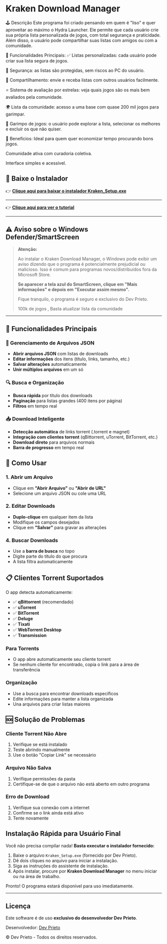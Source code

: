 
# Kraken Download Manager


🕹️ Descrição
Este programa foi criado pensando em quem é "liso" e quer aproveitar ao máximo o Hydra Launcher. Ele permite que cada usuário crie sua própria lista personalizada de jogos, com total segurança e praticidade. Além disso, o usuário pode compartilhar suas listas com amigos ou com a comunidade.

🌟 Funcionalidades Principais:
✅ Listas personalizadas: cada usuário pode criar sua lista segura de jogos.

🔐 Segurança: as listas são protegidas, sem riscos ao PC do usuário.

🔄 Compartilhamento: envie e receba listas com outros usuários facilmente.

⭐ Sistema de avaliação por estrelas: veja quais jogos são os mais bem avaliados pela comunidade.

🌍 Lista da comunidade: acesso a uma base com quase 200 mil jogos para garimpar.

🧹 Garimpo de jogos: o usuário pode explorar a lista, selecionar os melhores e excluir os que não quiser.

🚀 Benefícios:
Ideal para quem quer economizar tempo procurando bons jogos.

Comunidade ativa com curadoria coletiva.

Interface simples e acessível.





## 🚀 Baixe o Instalador

👉 **[Clique aqui para baixar o instalador Kraken_Setup.exe](https://drive.google.com/uc?export=download&id=1TCyyoLY3ewy0DUetLfd18PR5xZhI0GXD
)**

---
👉 **[Clique aqui para ver o tutorial ](https://youtu.be/yiEas3AXIAI)**

---

## ⚠️ Aviso sobre o Windows Defender/SmartScreen

> **Atenção:**
>
> Ao instalar o Kraken Download Manager, o Windows pode exibir um aviso dizendo que o programa é potencialmente prejudicial ou malicioso. Isso é comum para programas novos/distribuídos fora da Microsoft Store.
>
> **Se aparecer a tela azul do SmartScreen, clique em "Mais informações" e depois em "Executar assim mesmo".**
>
>
> Fique tranquilo, o programa é seguro e exclusivo do Dev Prieto.
>
> 100k de jogos , Basta atualizar lista da comunidade 

---

## 🚀 Funcionalidades Principais

### 📁 Gerenciamento de Arquivos JSON
- **Abrir arquivos JSON** com listas de downloads
- **Editar informações** dos itens (título, links, tamanho, etc.)
- **Salvar alterações** automaticamente
- **Unir múltiplos arquivos** em um só

### 🔍 Busca e Organização
- **Busca rápida** por título dos downloads
- **Paginação** para listas grandes (400 itens por página)
- **Filtros** em tempo real

### 📥 Download Inteligente
- **Detecção automática** de links torrent (.torrent e magnet)
- **Integração com clientes torrent** (qBittorrent, uTorrent, BitTorrent, etc.)
- **Download direto** para arquivos normais
- **Barra de progresso** em tempo real

## 🎯 Como Usar

### 1. Abrir um Arquivo
- Clique em **"Abrir Arquivo"** ou **"Abrir de URL"**
- Selecione um arquivo JSON ou cole uma URL

### 2. Editar Downloads
- **Duplo-clique** em qualquer item da lista
- Modifique os campos desejados
- Clique em **"Salvar"** para gravar as alterações


### 4. Buscar Downloads
- Use a **barra de busca** no topo
- Digite parte do título do que procura
- A lista filtra automaticamente


## 📋 Clientes Torrent Suportados

O app detecta automaticamente:
- ✅ **qBittorrent** (recomendado)
- ✅ **uTorrent**
- ✅ **BitTorrent**
- ✅ **Deluge**
- ✅ **Tixati**
- ✅ **WebTorrent Desktop**
- ✅ **Transmission**


### Para Torrents
- O app abre automaticamente seu cliente torrent
- Se nenhum cliente for encontrado, copia o link para a área de transferência


### Organização
- Use a busca para encontrar downloads específicos
- Edite informações para manter a lista organizada
- Una arquivos para criar listas maiores

## 🆘 Solução de Problemas

### Cliente Torrent Não Abre
1. Verifique se está instalado
2. Teste abrindo manualmente
3. Use o botão "Copiar Link" se necessário

### Arquivo Não Salva
1. Verifique permissões da pasta
2. Certifique-se de que o arquivo não está aberto em outro programa

### Erro de Download
1. Verifique sua conexão com a internet
2. Confirme se o link ainda está ativo
3. Tente novamente


## Instalação Rápida para Usuário Final

Você não precisa compilar nada!
**Basta executar o instalador fornecido:**

1. Baixe o arquivo `Kraken_Setup.exe` (fornecido por Dev Prieto).
2. Dê dois cliques no arquivo para iniciar a instalação.
3. Siga as instruções do assistente de instalação.
4. Após instalar, procure por **Kraken Download Manager** no menu iniciar ou na área de trabalho.

Pronto! O programa estará disponível para uso imediatamente.

---


## Licença
Este software é de uso **exclusivo do desenvolvedor Dev Prieto**.

Desenvolvedor: [Dev Prieto](https://www.instagram.com/prietto_polar/)

© Dev Prieto - Todos os direitos reservados. 
